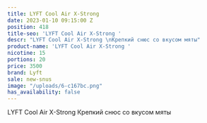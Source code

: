```yaml
---
title: LYFT Cool Air X-Strong
date: 2023-01-10 09:15:00 Z
position: 418
title-seo: 'LYFT Cool Air X-Strong '
descr: "LYFT Cool Air X-Strong \nКрепкий снюс со вкусом мяты"
product-name: 'LYFT Cool Air X-Strong '
nicotine: 15
portions: 20
price: 3500
brand: Lyft
sale: new-snus
image: "/uploads/6-c167bc.png"
has_availability: false
---
```


LYFT Cool Air X-Strong 
Крепкий снюс со вкусом мяты